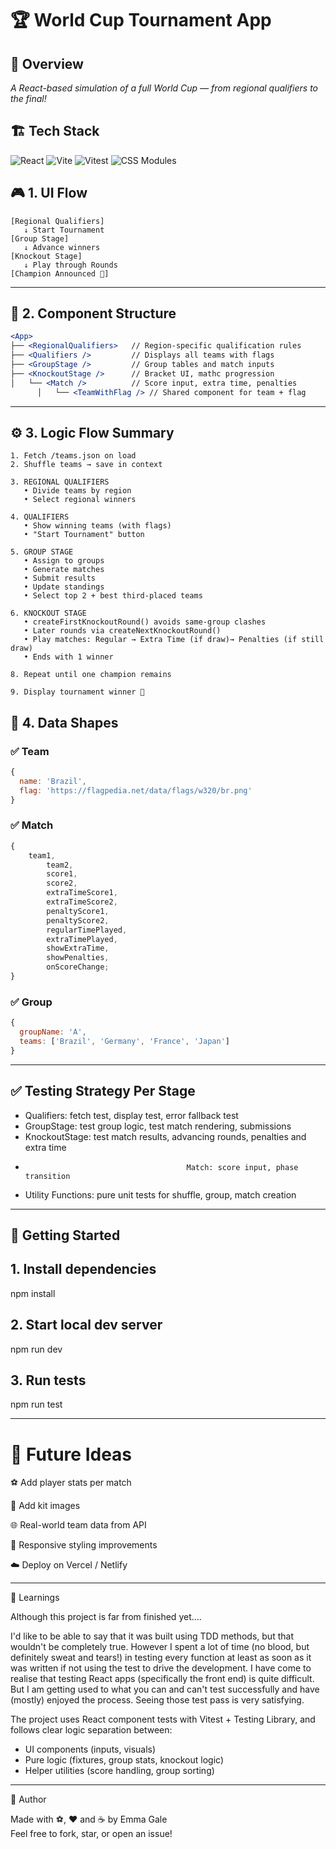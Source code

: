 # 🏆 World Cup Tournament App

<!-- ## 📚 Table of Contents

-   [Overview](#-overview)
-   [UI Flow](#-ui-flow)
-   [Logic Flow](#-logic-flow)
-   [Component Structure](#-component-structure)
-   [Data Models](#-data-models)
-   [Testing Strategy](#-testing-strategy)
-   [Dev Tools](#-dev-tools) -->

## 🧭 Overview

_A React-based simulation of a full World Cup — from regional qualifiers to the final!_

## 🏗️ Tech Stack

![React](https://img.shields.io/badge/React-20232A?style=for-the-badge&logo=react)
![Vite](https://img.shields.io/badge/Vite-646CFF?style=for-the-badge&logo=vite&logoColor=white)
![Vitest](https://img.shields.io/badge/Vitest-6E9F18?style=for-the-badge&logo=vitest&logoColor=white)
![CSS Modules](https://img.shields.io/badge/CSS%20Modules-blue?style=for-the-badge)

## 🎮 1. UI Flow

```
[Regional Qualifiers]
   ↓ Start Tournament
[Group Stage]
   ↓ Advance winners
[Knockout Stage]
   ↓ Play through Rounds
[Champion Announced 🎉]
```

---

## 🧩 2. Component Structure

```jsx
<App>
├── <RegionalQualifiers>   // Region-specific qualification rules
├── <Qualifiers />         // Displays all teams with flags
├── <GroupStage />         // Group tables and match inputs
├── <KnockoutStage />      // Bracket UI, mathc progression
│   └── <Match />          // Score input, extra time, penalties
      │   └── <TeamWithFlag /> // Shared component for team + flag
```

---

## ⚙️ 3. Logic Flow Summary

```
1. Fetch /teams.json on load
2. Shuffle teams → save in context

3. REGIONAL QUALIFIERS
   • Divide teams by region
   • Select regional winners

4. QUALIFIERS
   • Show winning teams (with flags)
   • "Start Tournament" button

5. GROUP STAGE
   • Assign to groups
   • Generate matches
   • Submit results
   • Update standings
   • Select top 2 + best third-placed teams

6. KNOCKOUT STAGE
   • createFirstKnockoutRound() avoids same-group clashes
   • Later rounds via createNextKnockoutRound()
   • Play matches: Regular → Extra Time (if draw)→ Penalties (if still draw)
   • Ends with 1 winner

8. Repeat until one champion remains

9. Display tournament winner 🎉

```

<!-- TODO:  keep updating readme

-->

## <!-- have updated to here  -->

## 🧾 4. Data Shapes

### ✅ Team

```js
{
  name: 'Brazil',
  flag: 'https://flagpedia.net/data/flags/w320/br.png'
}
```

### ✅ Match

```js
{
	team1,
		team2,
		score1,
		score2,
		extraTimeScore1,
		extraTimeScore2,
		penaltyScore1,
		penaltyScore2,
		regularTimePlayed,
		extraTimePlayed,
		showExtraTime,
		showPenalties,
		onScoreChange;
}
```

### ✅ Group

```js
{
  groupName: 'A',
  teams: ['Brazil', 'Germany', 'France', 'Japan']
}
```

---

## ✅ Testing Strategy Per Stage

-   Qualifiers: fetch test, display test, error fallback test
-   GroupStage: test group logic, test match rendering, submissions
-   KnockoutStage: test match results, advancing rounds, penalties and extra time
-                                         Match: score input, phase transition
-   Utility Functions: pure unit tests for shuffle, group, match creation

---

## 🚀 Getting Started

## 1. Install dependencies

npm install

## 2. Start local dev server

npm run dev

## 3. Run tests

npm run test

---

# 🎯 Future Ideas

⚽ Add player stats per match

👕 Add kit images

🌐 Real-world team data from API

📱 Responsive styling improvements

☁️ Deploy on Vercel / Netlify

---

🧠 Learnings

Although this project is far from finished yet....

I'd like to be able to say that it was built using TDD methods, but that wouldn't be completely true. However I spent a lot of time (no blood, but definitely sweat and tears!) in testing every function at least as soon as it was written if not using the test to drive the development. I have come to realise that testing React apps (specifically the front end) is quite difficult. But I am getting used to what you can and can't test successfully and have (mostly) enjoyed the process. Seeing those test pass is very satisfying.

The project uses React component tests with Vitest + Testing Library, and follows clear logic separation between:

-   UI components (inputs, visuals)
-   Pure logic (fixtures, group stats, knockout logic)
-   Helper utilities (score handling, group sorting)

---

🏁 Author

Made with ⚽, ❤️ and ☕ by Emma Gale  
Feel free to fork, star, or open an issue!
